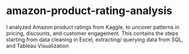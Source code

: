 # amazon-product-rating-analysis
I analyzed Amazon product ratings from Kaggle, to uncover patterns in pricing, discounts, and customer engagement. This contains the steps starting from data cleaning in Excel, extracting/ querying data from SQL, and Tableau Visualization
